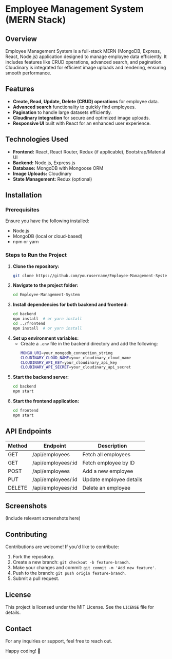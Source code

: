 # Employee Management System (MERN Stack)

## Overview
Employee Management System is a full-stack MERN (MongoDB, Express, React, Node.js) application designed to manage employee data efficiently. It includes features like CRUD operations, advanced search, and pagination. Cloudinary is integrated for efficient image uploads and rendering, ensuring smooth performance.

## Features
- **Create, Read, Update, Delete (CRUD) operations** for employee data.
- **Advanced search** functionality to quickly find employees.
- **Pagination** to handle large datasets efficiently.
- **Cloudinary integration** for secure and optimized image uploads.
- **Responsive UI** built with React for an enhanced user experience.

## Technologies Used
- **Frontend:** React, React Router, Redux (if applicable), Bootstrap/Material UI
- **Backend:** Node.js, Express.js
- **Database:** MongoDB with Mongoose ORM
- **Image Uploads:** Cloudinary
- **State Management:** Redux (optional)

## Installation
### Prerequisites
Ensure you have the following installed:
- Node.js
- MongoDB (local or cloud-based)
- npm or yarn

### Steps to Run the Project
1. **Clone the repository:**
   ```sh
   git clone https://github.com/yourusername/Employee-Management-System.git
   ```
2. **Navigate to the project folder:**
   ```sh
   cd Employee-Management-System
   ```
3. **Install dependencies for both backend and frontend:**
   ```sh
   cd backend
   npm install  # or yarn install
   cd ../frontend
   npm install  # or yarn install
   ```
4. **Set up environment variables:**
   - Create a `.env` file in the backend directory and add the following:
     ```sh
     MONGO_URI=your_mongodb_connection_string
     CLOUDINARY_CLOUD_NAME=your_cloudinary_cloud_name
     CLOUDINARY_API_KEY=your_cloudinary_api_key
     CLOUDINARY_API_SECRET=your_cloudinary_api_secret
     ```
5. **Start the backend server:**
   ```sh
   cd backend
   npm start
   ```
6. **Start the frontend application:**
   ```sh
   cd frontend
   npm start
   ```

## API Endpoints
| Method | Endpoint        | Description         |
|--------|---------------|---------------------|
| GET    | /api/employees | Fetch all employees |
| GET    | /api/employees/:id | Fetch employee by ID |
| POST   | /api/employees | Add a new employee |
| PUT    | /api/employees/:id | Update employee details |
| DELETE | /api/employees/:id | Delete an employee |

## Screenshots
(Include relevant screenshots here)

## Contributing
Contributions are welcome! If you'd like to contribute:
1. Fork the repository.
2. Create a new branch: `git checkout -b feature-branch`.
3. Make your changes and commit: `git commit -m 'Add new feature'`.
4. Push to the branch: `git push origin feature-branch`.
5. Submit a pull request.

## License
This project is licensed under the MIT License. See the `LICENSE` file for details.

## Contact
For any inquiries or support, feel free to reach out.

Happy coding! 🚀

